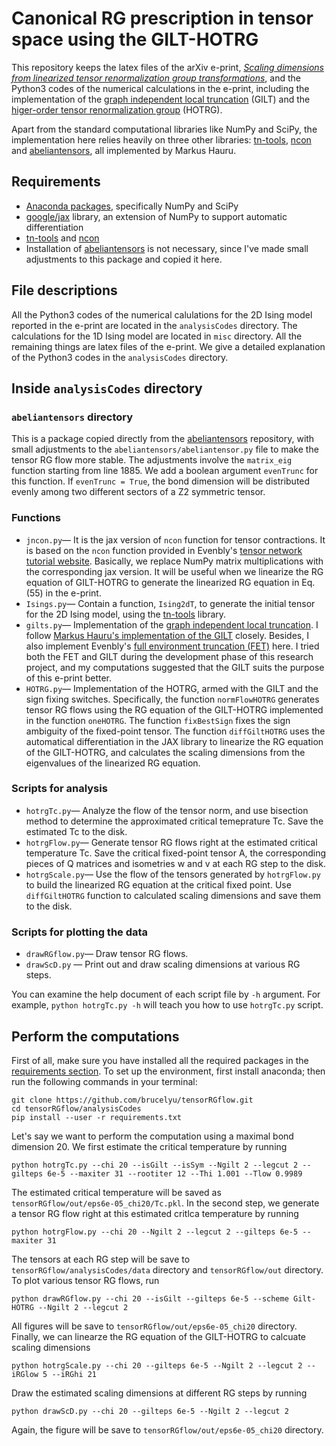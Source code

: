 # Canonical RG prescription in tensor space using the GILT-HOTRG
This repository keeps the latex files of the arXiv e-print, [*Scaling dimensions from linearized tensor renormalization group transformations*](https://arxiv.org/abs/2102.08136), and the Python3 codes of the numerical calculations in the e-print, including the implementation of the [graph independent local truncation](https://arxiv.org/abs/1709.07460) (GILT) and the [higer-order tensor renormalization group](https://arxiv.org/abs/1201.1144) (HOTRG).

Apart from the standard computational libraries like NumPy and SciPy, the implementation here relies heavily on three other libraries: [tn-tools](https://github.com/mhauru/tntools), [ncon](https://github.com/mhauru/ncon) and [abeliantensors](https://github.com/mhauru/abeliantensors), all implemented by Markus Hauru.

## Requirements
* [Anaconda packages](https://www.anaconda.com/download/), specifically NumPy and SciPy
* [google/jax](https://github.com/google/jax) library, an extension of NumPy to support automatic differentiation
* [tn-tools](https://github.com/mhauru/tntools) and [ncon](https://github.com/mhauru/ncon)
* Installation of [abeliantensors](https://github.com/mhauru/abeliantensors) is not necessary, since I've made small adjustments to this package and copied it here.

## File descriptions
All the Python3 codes of the numerical calulations for the 2D Ising model reported in the e-print are located in the `analysisCodes` directory.
The calculations for the 1D Ising model are located in `misc` directory.
All the remaining things are latex files of the e-print.
We give a detailed explanation of the Python3 codes in the `analysisCodes` directory.

## Inside `analysisCodes` directory
### `abeliantensors` directory
This is a package copied directly from the [abeliantensors](https://github.com/mhauru/abeliantensors) repository, with small adjustments to the `abeliantensors/abeliantensor.py` file to make the tensor RG flow more stable. The adjustments involve the `matrix_eig` function starting from line 1885. We add a boolean argument `evenTrunc` for this function. If `evenTrunc = True`, the bond dimension will be distributed evenly among two different sectors of a Z2 symmetric tensor.

### Functions
* `jncon.py`— It is the jax version of `ncon` function for tensor contractions. It is based on the `ncon` function provided in Evenbly's [tensor network tutorial website](https://www.tensors.net/code). Basically, we replace NumPy matrix multiplications with the corresponding jax version. It will be useful when we linearize the RG equation of GILT-HOTRG to generate the linearized RG equation in Eq. (55) in the e-print.
* `Isings.py`— Contain a function, `Ising2dT`, to generate the initial tensor for the 2D Ising model, using the [tn-tools](https://github.com/mhauru/tntools) library.
* `gilts.py`— Implementation of the [graph independent local truncation](https://arxiv.org/abs/1709.07460). I follow [Markus Hauru's implementation of the GILT](https://github.com/Gilt-TNR/Gilt-TNR) closely. Besides, I also implement Evenbly's [full environment truncation (FET)](https://arxiv.org/abs/1801.05390) here. I tried both the FET and GILT during the development phase of this research project, and my computations suggested that the GILT suits the purpose of this e-print better.
* `HOTRG.py`— Implementation of the HOTRG, armed with the GILT and the sign fixing switches. Specifically, the function `normFlowHOTRG` generates tensor RG flows using the RG equation of the GILT-HOTRG implemented in the function `oneHOTRG`. The function `fixBestSign` fixes the sign ambiguity of the fixed-point tensor. The function `diffGiltHOTRG` uses the automatical differentiation in the JAX library to linearize the RG equation of the GILT-HOTRG, and calculates the scaling dimensions from the eigenvalues of the linearized RG equation.

### Scripts for analysis
* `hotrgTc.py`— Analyze the flow of the tensor norm, and use bisection method to determine the approximated critical temeprature Tc. Save the estimated Tc to the disk.
* `hotrgFlow.py`— Generate tensor RG flows right at the estimated critical temperature Tc. Save the critical fixed-point tensor A, the corresponding pieces of Q matrices and isometries w and v at each RG step to the disk.
* `hotrgScale.py`— Use the flow of the tensors generated by `hotrgFlow.py` to build the linearized RG equation at the critical fixed point. Use `diffGiltHOTRG` function to calculated scaling dimensions and save them to the disk.

### Scripts for plotting the data
* `drawRGflow.py`— Draw tensor RG flows.
* `drawScD.py` — Print out and draw scaling dimensions at various RG steps.

You can examine the help document of each script file by `-h` argument. For example, `python hotrgTc.py -h` will teach you how to use `hotrgTc.py` script.

## Perform the computations
First of all, make sure you have installed all the required packages in the [requirements section](#requirements). To set up the environment, first install anaconda; then run the following commands in your terminal: 
```shell
git clone https://github.com/brucelyu/tensorRGflow.git
cd tensorRGflow/analysisCodes
pip install --user -r requirements.txt
```
Let's say we want to perform the computation using a maximal bond dimension 20. We first estimate the critical temperature by running
```shell
python hotrgTc.py --chi 20 --isGilt --isSym --Ngilt 2 --legcut 2 --gilteps 6e-5 --maxiter 31 --rootiter 12 --Thi 1.001 --Tlow 0.9989
```
The estimated critical temperature will be saved as `tensorRGflow/out/eps6e-05_chi20/Tc.pkl`. In the second step, we generate a tensor RG flow right at this estimated critlca temperature by running
```shell
python hotrgFlow.py --chi 20 --Ngilt 2 --legcut 2 --gilteps 6e-5 --maxiter 31
```
The tensors at each RG step will be save to `tensorRGflow/analysisCodes/data` directory and `tensorRGflow/out` directory. To plot various tensor RG flows, run
```shell
python drawRGflow.py --chi 20 --isGilt --gilteps 6e-5 --scheme Gilt-HOTRG --Ngilt 2 --legcut 2
```
All figures will be save to `tensorRGflow/out/eps6e-05_chi20` directory. Finally, we can linearze the RG equation of the GILT-HOTRG to calcuate scaling dimensions
```shell
python hotrgScale.py --chi 20 --gilteps 6e-5 --Ngilt 2 --legcut 2 --iRGlow 5 --iRGhi 21
```
Draw the estimated scaling dimensions at different RG steps by running
```shell
python drawScD.py --chi 20 --gilteps 6e-5 --Ngilt 2 --legcut 2
```
Again, the figure will be save to `tensorRGflow/out/eps6e-05_chi20` directory.
